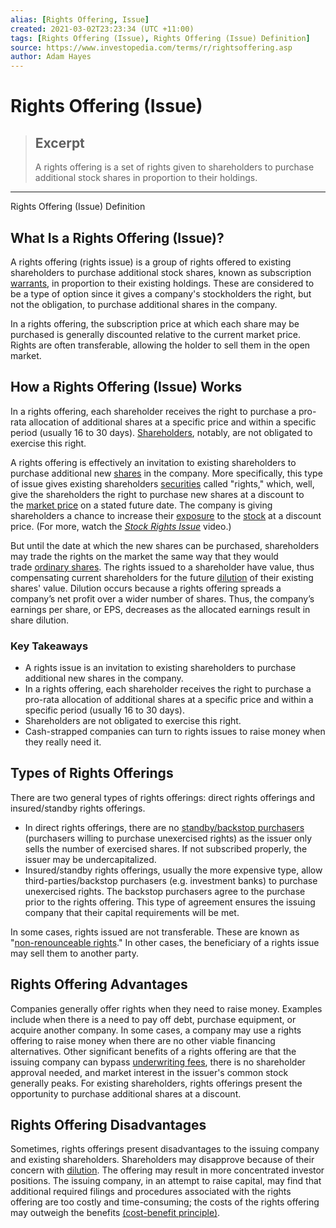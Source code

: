 ```yaml
---
alias: [Rights Offering, Issue]
created: 2021-03-02T23:23:34 (UTC +11:00)
tags: [Rights Offering (Issue), Rights Offering (Issue) Definition]
source: https://www.investopedia.com/terms/r/rightsoffering.asp
author: Adam Hayes
---
```


# Rights Offering (Issue)

> ## Excerpt
> A rights offering is a set of rights given to shareholders to purchase additional stock shares in proportion to their holdings.

---

Rights Offering (Issue) Definition
## What Is a Rights Offering (Issue)?

A rights offering (rights issue) is a group of rights offered to existing shareholders to purchase additional stock shares, known as subscription [warrants](https://www.investopedia.com/terms/w/warrant.asp), in proportion to their existing holdings. These are considered to be a type of option since it gives a company's stockholders the right, but not the obligation, to purchase additional shares in the company.

In a rights offering, the subscription price at which each share may be purchased is generally discounted relative to the current market price. Rights are often transferable, allowing the holder to sell them in the open market.

## How a Rights Offering (Issue) Works

In a rights offering, each shareholder receives the right to purchase a pro-rata allocation of additional shares at a specific price and within a specific period (usually 16 to 30 days). [Shareholders](https://www.investopedia.com/terms/s/shareholder.asp), notably, are not obligated to exercise this right. 

A rights offering is effectively an invitation to existing shareholders to purchase additional new [shares](https://www.investopedia.com/terms/s/shares.asp) in the company. More specifically, this type of issue gives existing shareholders [securities](https://www.investopedia.com/terms/s/security.asp) called "rights," which, well, give the shareholders the right to purchase new shares at a discount to the [market price](https://www.investopedia.com/terms/m/market-price.asp) on a stated future date. The company is giving shareholders a chance to increase their [exposure](https://www.investopedia.com/terms/m/marketexposure.asp) to the [stock](https://www.investopedia.com/terms/s/stock.asp) at a discount price. (For more, watch the [_Stock Rights Issue_](https://www.investopedia.com/video/play/stock-rights-issue/) video.)

But until the date at which the new shares can be purchased, shareholders may trade the rights on the market the same way that they would trade [ordinary shares](https://www.investopedia.com/terms/o/ordinaryshares.asp). The rights issued to a shareholder have value, thus compensating current shareholders for the future [dilution](https://www.investopedia.com/terms/d/dilution.asp) of their existing shares' value. Dilution occurs because a rights offering spreads a company’s net profit over a wider number of shares. Thus, the company’s earnings per share, or EPS, decreases as the allocated earnings result in share dilution.

### Key Takeaways

-   A rights issue is an invitation to existing shareholders to purchase additional new shares in the company.
-   In a rights offering, each shareholder receives the right to purchase a pro-rata allocation of additional shares at a specific price and within a specific period (usually 16 to 30 days).
-   Shareholders are not obligated to exercise this right. 
-   Cash-strapped companies can turn to rights issues to raise money when they really need it.

## Types of Rights Offerings

There are two general types of rights offerings: direct rights offerings and insured/standby rights offerings. 

-   In direct rights offerings, there are no [standby/backstop purchasers](https://www.investopedia.com/terms/b/backstop_purchaser.asp) (purchasers willing to purchase unexercised rights) as the issuer only sells the number of exercised shares. If not subscribed properly, the issuer may be undercapitalized. 
-   Insured/standby rights offerings, usually the more expensive type, allow third-parties/backstop purchasers (e.g. investment banks) to purchase unexercised rights. The backstop purchasers agree to the purchase prior to the rights offering. This type of agreement ensures the issuing company that their capital requirements will be met. 

In some cases, rights issued are not transferable. These are known as "[non-renounceable rights](https://www.investopedia.com/terms/n/nonrenounceablerights.asp)." In other cases, the beneficiary of a rights issue may sell them to another party.

## Rights Offering Advantages

Companies generally offer rights when they need to raise money. Examples include when there is a need to pay off debt, purchase equipment, or acquire another company. In some cases, a company may use a rights offering to raise money when there are no other viable financing alternatives. Other significant benefits of a rights offering are that the issuing company can bypass [underwriting fees](https://www.investopedia.com/terms/u/underwriting-fees.asp), there is no shareholder approval needed, and market interest in the issuer's common stock generally peaks. For existing shareholders, rights offerings present the opportunity to purchase additional shares at a discount.

## Rights Offering Disadvantages

Sometimes, rights offerings present disadvantages to the issuing company and existing shareholders. Shareholders may disapprove because of their concern with [dilution](https://www.investopedia.com/terms/d/dilution.asp). The offering may result in more concentrated investor positions. The issuing company, in an attempt to raise capital, may find that additional required filings and procedures associated with the rights offering are too costly and time-consuming; the costs of the rights offering may outweigh the benefits [(cost-benefit principle)](https://www.investopedia.com/terms/c/cost-benefitanalysis.asp).
